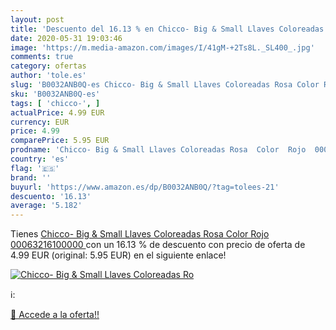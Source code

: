 ```yaml
---
layout: post
title: 'Descuento del 16.13 % en Chicco- Big & Small Llaves Coloreadas Ro'
date: 2020-05-31 19:03:46
image: 'https://m.media-amazon.com/images/I/41gM-+2Ts8L._SL400_.jpg'
comments: true
category: ofertas
author: 'tole.es'
slug: 'B0032ANB0Q-es Chicco- Big & Small Llaves Coloreadas Rosa Color Rojo...'
sku: 'B0032ANB0Q-es'
tags: [ 'chicco-', ]
actualPrice: 4.99 EUR
currency: EUR
price: 4.99
comparePrice: 5.95 EUR
prodname: 'Chicco- Big & Small Llaves Coloreadas Rosa  Color  Rojo  00063216100000 '
country: 'es'
flag: '🇪🇸'
brand: ''
buyurl: 'https://www.amazon.es/dp/B0032ANB0Q/?tag=tolees-21'
descuento: '16.13'
average: '5.182'
---
```


Tienes [Chicco- Big & Small Llaves Coloreadas Rosa  Color  Rojo  00063216100000 ](https://www.amazon.es/dp/B0032ANB0Q/?tag=tolees-21) con un 16.13 % de descuento con precio de oferta de 4.99 EUR (original: 5.95 EUR) en el siguiente enlace!

[![Chicco- Big & Small Llaves Coloreadas Ro](https://m.media-amazon.com/images/I/41gM-+2Ts8L._SL400_.jpg)](https://www.amazon.es/dp/B0032ANB0Q/?tag=tolees-21)

ℹ️:


[🛒 Accede a la oferta!!](https://www.amazon.es/dp/B0032ANB0Q/?tag=tolees-21)
